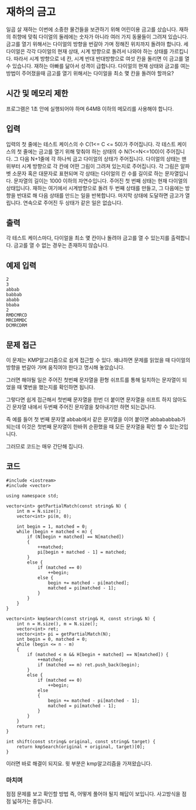 # 재하의 금고

일곱 살 재하는 이번에 소중한 물건들을 보관하기 위해 어린이용 금고를 샀습니다. 재하의 취향에 맞춰 다이얼의 둘레에는 숫자가 아니라 여러 가지 동물들이 그려져 있습니다.
금고를 열기 위해서는 다이얼의 방향을 번갈아 가며 정해진 위치까지 돌려야 합니다. 세 다이얼은 각각 다이얼의 현재 상태, 시계 방향으로 돌려서 나와야 하는 상태를 가르킵니다.
따라서 시계 방향으로 네 칸, 시계 반대 반대방향으로 여섯 칸을 돌리면 이 금고를 열 수 있습니다.
재하는 아빠를 닮아서 성격이 급합니다. 다이얼의 현재 상태와 금고를 여는 방법이 주어졌을때 금고를 열기 위해서는 다이얼을 최소 몇 칸을 돌려야 할까요?

## 시간 및 메모리 제한

프로그램은 1초 안에 실행되어야 하며 64MB 이하의 메모리를 사용해야 합니다.

## 입력

입력의 첫 줄에는 테스트 케이스의 수 C(1<= C <= 50)가 주어집니다. 각 테스트 케이스의 첫 줄에는 금고를 열기 위해 맞춰야 하는 상태의 수 N(1<=N<=100)이 주어집니다. 그 다음 N+1줄에 각 하나씩 금고 다이얼의 상태가 주어집니다.
다이얼의 상태는 맨 위부터 시계 방향으로 각 칸에 어떤 그림이 그려져 있는지로 주어집니다. 각 그림은 알파벳 소문자 혹은 대문자로 표현되며 각 상태는 다이얼의 칸 수를 길이로 하는 문자열입니다. 문자열의 길이는 1000 이하의 자연수입니다.
주어진 첫 번째 상태는 현재 다이얼의 상태입니다. 재하는 여기에서 시계방향으로 돌려 두 번째 상태를 만들고, 그 다음에는 방향을 반대로 해 다음 상태를 만드는 일을 반복합니다. 마지막 상태에 도달하면 금고가 열립니다. 연속으로 주어진 두 상태가 같은 일은 없습니다.

## 출력
각 테스트 케이스마다, 다이얼을 최소 몇 칸이나 돌려야 금고를 열 수 있는지를 출력합니다. 금고를 열 수 없는 경우는 존재하지 않습니다.

## 예제 입력

	2
	3
	abbab
	babbab
	ababb
	bbaba
	2
	RMDCMRCD
	MRCDRMDC
	DCMRCDRM

## 문제 접근

이 문제는 KMP알고리즘으로 쉽게 접근할 수 있다. 왜냐하면 문제를 읽었을 때 다이얼의 방향을 번갈아 가며 움직여야 한다고 명시해 놓았습니다.

그러면 해야될 일은 주어진 첫번째 문자열을 환형 쉬프트를 통해 일치하는 문자열이 되었을 때 몇번을 했는지를 확인하면 됩니다.

그렇다면 쉽게 접근해서 첫번째 문자열을 한번 더 붙이면 문자열을 쉬프트 하지 않아도 긴 문자열 내에서 두번째 주어진 문자열을 찾아내기만 하면 되는겁니다.

즉 예를 들어 첫 번째 문자열 abbab에서 같은 문자열을 이어 붙이면 abbababbab가 되는데 이것은 첫번째 문자열이 한바퀴 순환했을 때 모든 문자열을 확인 할 수 있는것입니다.

그러므로 코드는 매우 간단해 집니다.

## 코드

```
#include <iostream>
#include <vector>

using namespace std;

vector<int> getPartialMatch(const string& N) {
	int m = N.size();
	vector<int> pi(m, 0);

	int begin = 1, matched = 0;
	while (begin + matched < m) {
		if (N[begin + matched] == N[matched])
		{
			++matched;
			pi[begin + matched - 1] = matched;
		}
		else {
			if (matched == 0)
				++begin;
			else {
				begin += matched - pi[matched];
				matched = pi[matched - 1];
			}
		}
	}
}

vector<int> kmpSearch(const string& H, const string& N) {
	int n = H.size(), m = N.size();
	vector<int> ret;
	vector<int> pi = getPartialMatch(N);
	int begin = 0, matched = 0;
	while (begin <= n - m)
	{
		if (matched < m && H[begin + matched] == N[matched]) {
			++matched;
			if (matched == m) ret.push_back(begin);
		}
		else {
			if (matched == 0)
				++begin;
			else
			{
				begin += matched - pi[matched - 1];
				matched = pi[matched - 1];
			}
		}
	}
	return ret;
}

int shift(const string& original, const string& target) {
	return kmpSearch(original + original, target)[0];
}
```

이러면 바로 해결이 되지요. 윗 부분은 kmp알고리즘을 가져왔습니다.

### 마치며

점점 문제를 보고 확인할 방법 즉, 어떻게 풀어야 될지 해답이 보입니다. 사고방식을 점점 넓혀가는 중입니다.
